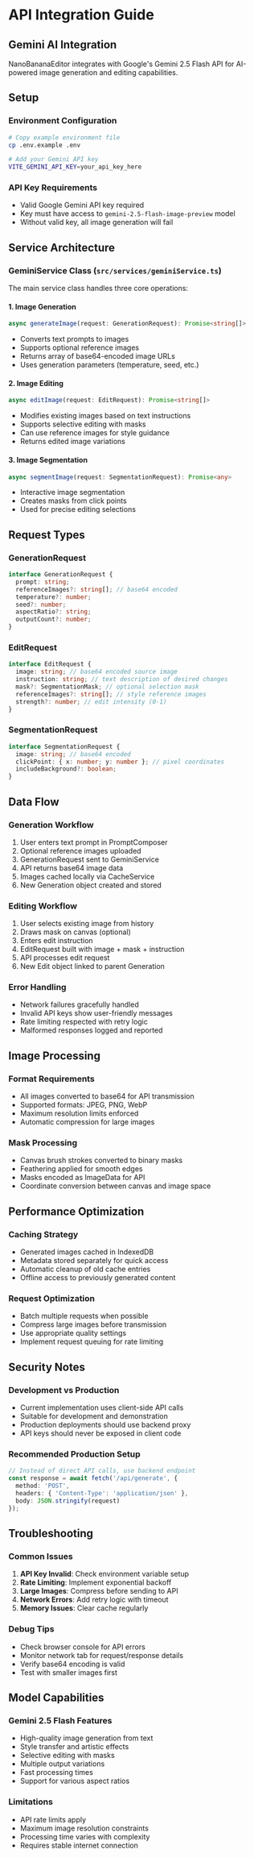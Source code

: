 # API Integration Guide

## Gemini AI Integration

NanoBananaEditor integrates with Google's Gemini 2.5 Flash API for AI-powered image generation and editing capabilities.

## Setup

### Environment Configuration
```bash
# Copy example environment file
cp .env.example .env

# Add your Gemini API key
VITE_GEMINI_API_KEY=your_api_key_here
```

### API Key Requirements
- Valid Google Gemini API key required
- Key must have access to `gemini-2.5-flash-image-preview` model
- Without valid key, all image generation will fail

## Service Architecture

### GeminiService Class (`src/services/geminiService.ts`)

The main service class handles three core operations:

#### 1. Image Generation
```typescript
async generateImage(request: GenerationRequest): Promise<string[]>
```
- Converts text prompts to images
- Supports optional reference images
- Returns array of base64-encoded image URLs
- Uses generation parameters (temperature, seed, etc.)

#### 2. Image Editing
```typescript
async editImage(request: EditRequest): Promise<string[]>
```
- Modifies existing images based on text instructions
- Supports selective editing with masks
- Can use reference images for style guidance
- Returns edited image variations

#### 3. Image Segmentation
```typescript
async segmentImage(request: SegmentationRequest): Promise<any>
```
- Interactive image segmentation
- Creates masks from click points
- Used for precise editing selections

## Request Types

### GenerationRequest
```typescript
interface GenerationRequest {
  prompt: string;
  referenceImages?: string[]; // base64 encoded
  temperature?: number;
  seed?: number;
  aspectRatio?: string;
  outputCount?: number;
}
```

### EditRequest
```typescript
interface EditRequest {
  image: string; // base64 encoded source image
  instruction: string; // text description of desired changes
  mask?: SegmentationMask; // optional selection mask
  referenceImages?: string[]; // style reference images
  strength?: number; // edit intensity (0-1)
}
```

### SegmentationRequest
```typescript
interface SegmentationRequest {
  image: string; // base64 encoded
  clickPoint: { x: number; y: number }; // pixel coordinates
  includeBackground?: boolean;
}
```

## Data Flow

### Generation Workflow
1. User enters text prompt in PromptComposer
2. Optional reference images uploaded
3. GenerationRequest sent to GeminiService
4. API returns base64 image data
5. Images cached locally via CacheService
6. New Generation object created and stored

### Editing Workflow
1. User selects existing image from history
2. Draws mask on canvas (optional)
3. Enters edit instruction
4. EditRequest built with image + mask + instruction
5. API processes edit request
6. New Edit object linked to parent Generation

### Error Handling
- Network failures gracefully handled
- Invalid API keys show user-friendly messages
- Rate limiting respected with retry logic
- Malformed responses logged and reported

## Image Processing

### Format Requirements
- All images converted to base64 for API transmission
- Supported formats: JPEG, PNG, WebP
- Maximum resolution limits enforced
- Automatic compression for large images

### Mask Processing
- Canvas brush strokes converted to binary masks
- Feathering applied for smooth edges
- Masks encoded as ImageData for API
- Coordinate conversion between canvas and image space

## Performance Optimization

### Caching Strategy
- Generated images cached in IndexedDB
- Metadata stored separately for quick access
- Automatic cleanup of old cache entries
- Offline access to previously generated content

### Request Optimization
- Batch multiple requests when possible
- Compress large images before transmission
- Use appropriate quality settings
- Implement request queuing for rate limiting

## Security Notes

### Development vs Production
- Current implementation uses client-side API calls
- Suitable for development and demonstration
- Production deployments should use backend proxy
- API keys should never be exposed in client code

### Recommended Production Setup
```typescript
// Instead of direct API calls, use backend endpoint
const response = await fetch('/api/generate', {
  method: 'POST',
  headers: { 'Content-Type': 'application/json' },
  body: JSON.stringify(request)
});
```

## Troubleshooting

### Common Issues
1. **API Key Invalid**: Check environment variable setup
2. **Rate Limiting**: Implement exponential backoff
3. **Large Images**: Compress before sending to API
4. **Network Errors**: Add retry logic with timeout
5. **Memory Issues**: Clear cache regularly

### Debug Tips
- Check browser console for API errors
- Monitor network tab for request/response details
- Verify base64 encoding is valid
- Test with smaller images first

## Model Capabilities

### Gemini 2.5 Flash Features
- High-quality image generation from text
- Style transfer and artistic effects
- Selective editing with masks
- Multiple output variations
- Fast processing times
- Support for various aspect ratios

### Limitations
- API rate limits apply
- Maximum image resolution constraints
- Processing time varies with complexity
- Requires stable internet connection